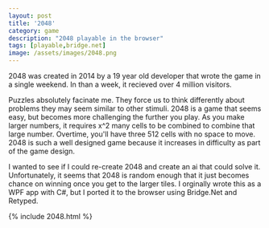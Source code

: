 ```yaml
---
layout: post
title: '2048'
category: game
description: "2048 playable in the browser"
tags: [playable,bridge.net]
image: /assets/images/2048.png
---
```


2048 was created in 2014 by a 19 year old developer that wrote the game in a single weekend.  In than a week, it recieved over 4 million visitors.

Puzzles absolutely facinate me.  They force us to think differently about problems they may seem similar to other stimuli.  2048 is a game that seems easy, but becomes more challenging the further you play.  As you make larger numbers, it requires x^2 many cells to be combined to combine that large number.  Overtime, you'll have three 512 cells with no space to move.  2048 is such a well designed game because it increases in difficulty as part of the game design.

I wanted to see if I could re-create 2048 and create an ai that could solve it.  Unfortunately, it seems that 2048 is random enough that it just becomes chance on winning once you get to the larger tiles.  I orginally wrote this as a WPF app with C#, but I ported it to the browser using Bridge.Net and Retyped.

{% include 2048.html %}